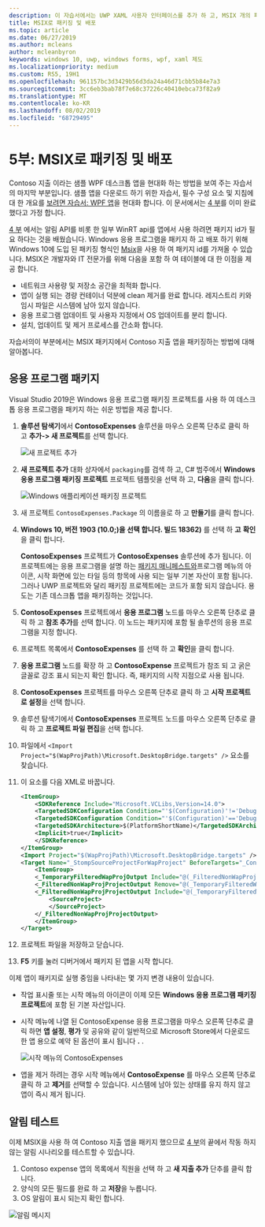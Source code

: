 ```yaml
---
description: 이 자습서에서는 UWP XAML 사용자 인터페이스를 추가 하 고, MSIX 개의 패키지를 만들고, 기타 최신 구성 요소를 WPF 앱에 통합 하는 방법을 보여 줍니다.
title: MSIX로 패키징 및 배포
ms.topic: article
ms.date: 06/27/2019
ms.author: mcleans
author: mcleanbyron
keywords: windows 10, uwp, windows forms, wpf, xaml 제도
ms.localizationpriority: medium
ms.custom: RS5, 19H1
ms.openlocfilehash: 961157bc3d3429b56d3da24a46d71cbb5b84e7a3
ms.sourcegitcommit: 3cc6eb3bab78f7e68c37226c40410ebca73f82a9
ms.translationtype: MT
ms.contentlocale: ko-KR
ms.lasthandoff: 08/02/2019
ms.locfileid: "68729495"
---
```

# <a name="part-5-package-and-deploy-with-msix"></a>5부: MSIX로 패키징 및 배포

Contoso 지출 이라는 샘플 WPF 데스크톱 앱을 현대화 하는 방법을 보여 주는 자습서의 마지막 부분입니다. 샘플 앱을 다운로드 하기 위한 자습서, 필수 구성 요소 및 지침에 대 한 개요를 [보려면 자습서: WPF 앱](modernize-wpf-tutorial.md)을 현대화 합니다. 이 문서에서는 [4 부](modernize-wpf-tutorial-4.md)를 이미 완료 했다고 가정 합니다.

[4 부](modernize-wpf-tutorial-4.md) 에서는 알림 API를 비롯 한 일부 WinRT api를 앱에서 사용 하려면 패키지 id가 필요 하다는 것을 배웠습니다. Windows 응용 프로그램을 패키지 하 고 배포 하기 위해 Windows 10에 도입 된 패키징 형식인 [Msix](https://docs.microsoft.com/windows/msix)을 사용 하 여 패키지 id를 가져올 수 있습니다. MSIX은 개발자와 IT 전문가를 위해 다음을 포함 하 여 테이블에 대 한 이점을 제공 합니다.

- 네트워크 사용량 및 저장소 공간을 최적화 합니다.
- 앱이 실행 되는 경량 컨테이너 덕분에 clean 제거를 완료 합니다. 레지스트리 키와 임시 파일은 시스템에 남아 있지 않습니다.
- 응용 프로그램 업데이트 및 사용자 지정에서 OS 업데이트를 분리 합니다.
- 설치, 업데이트 및 제거 프로세스를 간소화 합니다. 

자습서의이 부분에서는 MSIX 패키지에서 Contoso 지출 앱을 패키징하는 방법에 대해 알아봅니다.

## <a name="package-the-application"></a>응용 프로그램 패키지

Visual Studio 2019은 Windows 응용 프로그램 패키징 프로젝트를 사용 하 여 데스크톱 응용 프로그램을 패키지 하는 쉬운 방법을 제공 합니다. 

1. **솔루션 탐색기**에서 **ContosoExpenses** 솔루션을 마우스 오른쪽 단추로 클릭 하 고 **추가-> 새 프로젝트**를 선택 합니다.

    ![새 프로젝트 추가](images/wpf-modernize-tutorial/AddNewProject.png)

3. **새 프로젝트 추가** 대화 상자에서 `packaging`를 검색 하 고, C# 범주에서 **Windows 응용 프로그램 패키징 프로젝트** 프로젝트 템플릿을 선택 하 고, **다음**을 클릭 합니다.

    ![Windows 애플리케이션 패키징 프로젝트](images/wpf-modernize-tutorial/WAP.png)

4. 새 프로젝트 `ContosoExpenses.Package` 의 이름을로 하 고 **만들기**를 클릭 합니다.

5. **Windows 10, 버전 1903 (10.0;)을 선택 합니다. 빌드 18362)** 를 선택 하 **고** **확인**을 클릭 합니다.

    **ContosoExpenses** 프로젝트가 **ContosoExpenses** 솔루션에 추가 됩니다. 이 프로젝트에는 응용 프로그램을 설명 하는 [패키지 매니페스트와](https://docs.microsoft.com/uwp/schemas/appxpackage/uapmanifestschema/schema-root)프로그램 메뉴의 아이콘, 시작 화면에 있는 타일 등의 항목에 사용 되는 일부 기본 자산이 포함 됩니다. 그러나 UWP 프로젝트와 달리 패키징 프로젝트에는 코드가 포함 되지 않습니다. 용도는 기존 데스크톱 앱을 패키징하는 것입니다.

6. **ContosoExpenses** 프로젝트에서 **응용 프로그램** 노드를 마우스 오른쪽 단추로 클릭 하 고 **참조 추가**를 선택 합니다. 이 노드는 패키지에 포함 될 솔루션의 응용 프로그램을 지정 합니다.

7. 프로젝트 목록에서 **ContosoExpenses** 를 선택 하 고 **확인**을 클릭 합니다.

8. **응용 프로그램** 노드를 확장 하 고 **ContosoExpense** 프로젝트가 참조 되 고 굵은 글꼴로 강조 표시 되는지 확인 합니다. 즉, 패키지의 시작 지점으로 사용 됩니다.

9. **ContosoExpenses** 프로젝트를 마우스 오른쪽 단추로 클릭 하 고 **시작 프로젝트로 설정**을 선택 합니다.

10. 솔루션 탐색기에서 **ContosoExpenses** 프로젝트 노드를 마우스 오른쪽 단추로 클릭 하 고 **프로젝트 파일 편집**을 선택 합니다.

11. 파일에서 `<Import Project="$(WapProjPath)\Microsoft.DesktopBridge.targets" />` 요소를 찾습니다.

12. 이 요소를 다음 XML로 바꿉니다.

    ``` xml
    <ItemGroup>
        <SDKReference Include="Microsoft.VCLibs,Version=14.0">
        <TargetedSDKConfiguration Condition="'$(Configuration)'!='Debug'">Retail</TargetedSDKConfiguration>
        <TargetedSDKConfiguration Condition="'$(Configuration)'=='Debug'">Debug</TargetedSDKConfiguration>
        <TargetedSDKArchitecture>$(PlatformShortName)</TargetedSDKArchitecture>
        <Implicit>true</Implicit>
        </SDKReference>
    </ItemGroup>
    <Import Project="$(WapProjPath)\Microsoft.DesktopBridge.targets" />
    <Target Name="_StompSourceProjectForWapProject" BeforeTargets="_ConvertItems">
        <ItemGroup>
        <_TemporaryFilteredWapProjOutput Include="@(_FilteredNonWapProjProjectOutput)" />
        <_FilteredNonWapProjProjectOutput Remove="@(_TemporaryFilteredWapProjOutput)" />
        <_FilteredNonWapProjProjectOutput Include="@(_TemporaryFilteredWapProjOutput)">
            <SourceProject>
            </SourceProject>
        </_FilteredNonWapProjProjectOutput>
        </ItemGroup>
    </Target>
    ```

13. 프로젝트 파일을 저장하고 닫습니다.

14. **F5** 키를 눌러 디버거에서 패키지 된 앱을 시작 합니다.

이제 앱이 패키지로 실행 중임을 나타내는 몇 가지 변경 내용이 있습니다.

- 작업 표시줄 또는 시작 메뉴의 아이콘이 이제 모든 **Windows 응용 프로그램 패키징 프로젝트**에 포함 된 기본 자산입니다.
- 시작 메뉴에 나열 된 ContosoExpense 응용 프로그램을 마우스 오른쪽 단추로 클릭 하면 **앱 설정**, **평가** 및 공유와 같이 일반적으로 Microsoft Store에서 다운로드 한 앱 용으로 예약 된 옵션이 표시 됩니다 **.** .

    ![시작 메뉴의 ContosoExpenses](images/wpf-modernize-tutorial/StartMenu.png)

- 앱을 제거 하려는 경우 시작 메뉴에서 **ContosoExpense** 를 마우스 오른쪽 단추로 클릭 하 고 **제거**를 선택할 수 있습니다. 시스템에 남아 있는 상태를 유지 하지 않고 앱이 즉시 제거 됩니다.

## <a name="test-the-notification"></a>알림 테스트

이제 MSIX을 사용 하 여 Contoso 지출 앱을 패키지 했으므로 [4 부](modernize-wpf-tutorial-4.md)의 끝에서 작동 하지 않는 알림 시나리오를 테스트할 수 있습니다.

1. Contoso expense 앱의 목록에서 직원을 선택 하 고 **새 지출 추가** 단추를 클릭 합니다. 
2. 양식의 모든 필드를 완료 하 고 **저장**을 누릅니다.
3. OS 알림이 표시 되는지 확인 합니다.

![알림 메시지](images/wpf-modernize-tutorial/ToastNotification.png)
